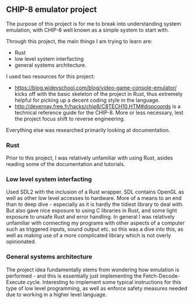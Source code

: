 ## CHIP-8 emulator project

The purpose of this project is for me to break into understanding system emulation, with CHIP-8 well known as a simple system to start with.

Through this project, the main things I am trying to learn are:
- Rust
- low level system interfacting
- general systems architecture.

I used two resources for this project:
- https://blog.wjdevschool.com/blog/video-game-console-emulator/ kicks off with the basic skeleton of the project in Rust, thus extremely helpful for picking up a decent coding style in the language.
- http://devernay.free.fr/hacks/chip8/C8TECH10.HTM#dispcoords is a technical reference guide for the CHIP-8. More or less necessary, lest the project focus shift to reverse engineering.

Everything else was researched primarily looking at documentation.


### Rust
Prior to this project, I was relatively unfamiliar with using Rust, asides reading some of the documentation and tutorials.

### Low level system interfacting
Used SDL2 with the inclusion of a Rust wrapper. SDL contains OpenGL as well as other low level accesses to hardware. More of a means to an end than to deep dive - especially as it is hardly the tidiest library to deal with. But also gave nice exposure to using C libraries in Rust, and some light exposure to unsafe Rust and error handling.
In general I was relatively unfamiliar with connecting my programs with other aspects of a computer such as triggered inputs, sound output etc. so this was a dive into this, as well as making use of a more complicated library which is not overly opinionated.

### General systems architecture
The project idea fundamentally stems from wondering how emulation is performed - and this is essentially just implementing the Fetch-Decode-Execute cycle. Interesting to implement some typical instructions for this type of low level programming, as well as enforce safety measures needed due to working in a higher level language.